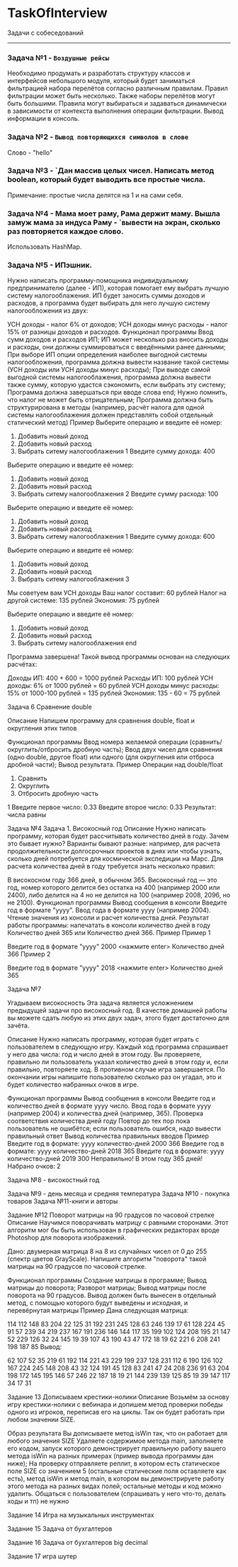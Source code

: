 # TaskOfInterview
Задачи с собеседований

***
### Задача №1 - `Воздушные рейсы`  
Необходимо продумать и разработать структуру классов и интерфейсов небольшого модуля, который будет заниматься фильтрацией набора перелётов согласно различным правилам. Правил фильтрации может быть несколько. Также наборы перелётов могут быть большими. Правила могут выбираться и задаваться динамически в зависимости от контекста выполнения операции фильтрации. Вывод информации в консоль.
### Задача №2 - `Вывод повторяющихся символов в слове`  
Слово - "hello"
### Задача №3 - `Дан массив целых чисел. Написать метод boolean, который будет выводить все простые числа.   
Примечание: простые числа делятся на 1 и на сами себя.   
### Задача №4 - Мама моет раму, Рама держит маму. Вышла замуж мама за индуса Раму - `вывести на экран, сколько раз повторяется каждое слово.   
Использовать HashMap.  


### Задача №5 - ИПэшник.

Нужно написать программу-помощника индивидуальному предпринимателю (далее - ИП), которая помогает ему выбрать лучшую систему налогооблажения. ИП будет заносить суммы доходов и расходов, а программа будет выбирать для него лучшую систему налогообложения из двух:

УСН доходы - налог 6% от доходов;
УСН доходы минус расходы - налог 15% от разницы доходов и расходов.
Функционал программы
Ввод сумм доходов и расходов ИП;
ИП может несколько раз вносить доходы и расходы, они должны суммироваться с введёнными ранее данными;
При выборе ИП опции определения наиболее выгодной системы налогообложения, программа должна вывести название такой системы (УСН доходы или УСН доходы минус расходы);
При выводе самой выгодной системы налогооблажения, программа должна вывести также сумму, которую удастся сэкономить, если выбрать эту систему;
Программа должна завершаться при вводе слова end;
Нужно помнить, что налог не может быть отрицательным;
Программа должна быть структурирована в методы (например, расчёт налога для одной системы налогооблажения должен представлять собой отдельный статический метод)
Пример
Выберите операцию и введите её номер:
1. Добавить новый доход
2. Добавить новый расход
3. Выбрать ситему налогооблажения
   1 <Enter>
   Введите сумму дохода:
   400 <Enter>

Выберите операцию и введите её номер:
1. Добавить новый доход
2. Добавить новый расход
3. Выбрать ситему налогооблажения
   2 <Enter>
   Введите сумму расхода:
   100 <Enter>

Выберите операцию и введите её номер:
1. Добавить новый доход
2. Добавить новый расход
3. Выбрать ситему налогооблажения
   1 <Enter>
   Введите сумму дохода:
   600 <Enter>

Выберите операцию и введите её номер:
1. Добавить новый доход
2. Добавить новый расход
3. Выбрать ситему налогооблажения
   3 <Enter>

Мы советуем вам УСН доходы
Ваш налог составит: 60 рублей
Налог на другой системе: 135 рублей
Экономия: 75 рублей

Выберите операцию и введите её номер:
1. Добавить новый доход
2. Добавить новый расход
3. Выбрать ситему налогооблажения
   end <Enter>

Программа завершена!
Такой вывод программы основан на следующих расчётах:

Доходы ИП: 400 + 600 = 1000 рублей
Расходы ИП: 100 рублей
УСН доходы: 6% от 1000 рублей = 60 рублей
УСН доходы минус расходы: 15% от 1000-100 рублей = 135 рублей
Экономия: 135 - 60 = 75 рублей

Задача 6 Сравнение double

Описание
Напишем программу для сравнения double, float и округления этих типов

Функционал программы
Ввод номера желаемой операции (сравнить/округлить/отбросить дробную часть);
Ввод двух чисел для сравнения (одно double, другое float) или одного (для округления или отброса дробной части);
Вывод результата.
Пример
Операции над double/float
1. Сравнить
2. Округлить
3. Отбросить дробную часть

1 <enter>
Введите первое число:
0.33 <enter>
Введите второе число:
0.33 <enter>
Результат:
числа равны

Задача №4
Задача 1. Високосный год
Описание
Нужно написать программу, которая будет рассчитывать количество дней в году. Зачем это бывает нужно? Варианты бывают разные: например, для расчета продолжительности долгосрочных проектов в днях или чтобы узнать, сколько дней потребуется для космической экспедиции на Марс. Для расчета количества дней в году требуется знать несколько правил:

В високосном году 366 дней, в обычном 365.
Високосный год — это год, номер которого делится без остатка на 400 (например 2000 или 2400), либо делится на 4 но не делится на 100 (например 2008, 2096, но не 2100).
Функционал программы
Вывод сообщения в консоли Введите год в формате "yyyy".
Ввод года в формате yyyy (например 2004).
Чтение значения из консоли и расчет количества дней.
Результат работы программы: напечатать в консоли количество дней в году Количество дней 365 или Количество дней 366.
Пример
Пример 1

Введите год в формате "yyyy"
2000 <нажмите enter>
Количество дней 366
Пример 2

Введите год в формате "yyyy"
2018 <нажмите enter>
Количество дней 365


Задача №7

Угадываем високосность
Эта задача является усложнением предыдущей задачи про високосный год. В качестве домашней работы вы можете сдать любую из этих двух задач, этого будет достаточно для зачёта.

Описание
Нужно написать программу, которая будет играть с пользователем в следующую игру. Каждый ход программа спрашивает у него два числа: год и число дней в этом году. Вы проверяете, правильно ли пользователь указал количество дней в этом году и, если правильно, повторяете ход. В противном случае игра завершается. По окончании игры напишите пользователю сколько раз он угадал, это и будет количество набранных очков в игре.

Функционал программы
Вывод сообщения в консоли Введите год и количество дней в формате yyyy число.
Ввод года в формате yyyy (например 2004) и количества дней (например, 365).
Проверка соответствия количества дней году
Повтор до тех пор пока пользователь не ошибётся; если пользователь ошибся, надо вывести правильный ответ
Вывод количества правильных вводов
Пример
Введите год в формате: yyyy количество-дней
2000
366
Введите год в формате: yyyy количество-дней
2018
365
Введите год в формате: yyyy количество-дней
2019
300
Неправильно! В этом году 365 дней!
Набрано очков: 2

Задача №8  - високостный год

Задача №9 - день месяца и средняя температура
Задача №10 - покупка товаров
Задача №11-книги и авторы

Задание №12
Поворот матрицы на 90 градусов по часовой стрелке
Описание
Научимся поворачивать матрицу с равными сторонами. Этот алгоритм мог бы быть использован в графических редакторах вроде Photoshop для поворота изображений.

Дано: двумерная матрица 8 на 8 из случайных чисел от 0 до 255 (спектр цветов GrayScale). Напишите алгоритм "поворота" такой матрицы на 90 градусов по часовой стрелке.

Функционал программы
Создание матрицы в программе;
Вывод матрицы до поворота;
Разворот матрицы;
Вывод матрицы после поворота на 90 градусов.
Вывод должен быть вынесен в отдельный метод, с помощью которого будут выведены и исходная, и перевёрнутая матрицы
Пример
Дана следующая матрица:

114 112 148  83 204  22 125  31
192 231 245 128  63 246 139  17
61 128 224  45  91  57 239  34
219 237 167 191 236 146 144 117
35 199 102 124 208 195  21 147
52 229 126  32  24 145  19  39
107  43 190  43  47 172  18  19
62 221   6 208 241 198 187  85
Вывод:

62 107  52  35 219  61 192 114
221  43 229 199 237 128 231 112
6 190 126 102 167 224 245 148
208  43  32 124 191  45 128  83
241  47  24 208 236  91  63 204
198 172 145 195 146  57 246  22
187  18  19  21 144 239 139 125
85  19  39 147 117  34  17  31

Задание 13
Дописываем крестики-нолики
Описание
Возьмём за основу игру крестики-нолики с вебинара и допишем метод проверки победы одного из игроков, переписав его на циклы. Так он будет работать при любом значении SIZE.

Образ результата
Вы дописываете метод isWin так, что он работает для любого значения SIZE
Удаляете содержимое метода main, заполняете его кодом, запуск которого демонстрирует правильную работу вашего метода isWin на разных примерах (пример вывода программы дан ниже);
На проверку отправляете реплит, в котором есть статическое поле SIZE со значением 5 (остальные статические поля оставляете как есть), метод isWin и метод main, в котором вы демонстрируете работу этого метода на разных видах полей; остальные методы и код можно удалить.
Общаться с пользователем (спрашивать у него что-то, делать ходы и тп) не нужно

Задание 14
Игра на музыкальных инструментах

Задание 15
Задача от бухгалтеров

Задание 16
Задача от бухгалтеров big decimal

Задание 17
игра шутер

